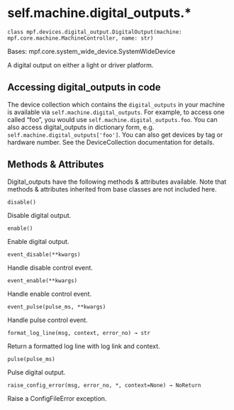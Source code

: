 
# self.machine.digital_outputs.*

`class mpf.devices.digital_output.DigitalOutput(machine: mpf.core.machine.MachineController, name: str)`

Bases: mpf.core.system_wide_device.SystemWideDevice

A digital output on either a light or driver platform.

## Accessing digital_outputs in code

The device collection which contains the `digital_outputs` in your machine is available via `self.machine.digital_outputs`. For example, to access one called “foo”, you would use `self.machine.digital_outputs.foo`. You can also access digital_outputs in dictionary form, e.g. `self.machine.digital_outputs['foo']`. You can also get devices by tag or hardware number. See the DeviceCollection documentation for details.

## Methods & Attributes

Digital_outputs have the following methods & attributes available. Note that methods & attributes inherited from base classes are not included here.

`disable()`

Disable digital output.

`enable()`

Enable digital output.

`event_disable(**kwargs)`

Handle disable control event.

`event_enable(**kwargs)`

Handle enable control event.

`event_pulse(pulse_ms, **kwargs)`

Handle pulse control event.

`format_log_line(msg, context, error_no) → str`

Return a formatted log line with log link and context.

`pulse(pulse_ms)`

Pulse digital output.

`raise_config_error(msg, error_no, *, context=None) → NoReturn`

Raise a ConfigFileError exception.

